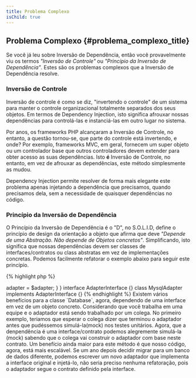 ```yaml
---
title: Problema Complexo
isChild: true
---
```


## Problema Complexo {#problema_complexo_title}

Se você já leu sobre Inversão de Dependência, então você provavelmente viu os termos *"Inversão de Controle"* ou
*"Princípio da Inversão de Dependência"*.
Estes são os problemas complexos que a Inversão de Dependência resolve.

### Inversão de Controle

Inversão de controle é como se diz, "invertendo o controle" de um sistema para manter o controle organizacional
totalmente separados dos seus objetos.
Em termos de Dependency Injection, isto significa afrouxar nossas dependências para controlá-las e instanciá-las em
outro lugar no sistema.

Por anos, os frameworks PHP alcançaram a Inversão de Controle, no entanto, a questão tornou-se, que parte do controle
está invertendo, e onde? Por exemplo, frameworks MVC, em geral, fornecem um super objeto ou um controlador base que
outros controladores devem extender para obter acesso as suas dependências. Isto **é** Inversão de Controle, no entanto,
em vez de afrouxar as dependências, este método simplesmente as mudou.

Dependency Injection permite resolver de forma mais elegante este problema apenas injetando a dependência que
precisamos, quando precisamos dela, sem a necessidade de quaisquer dependências no código.

### Princípio da Inversão de Dependência

O Princípio da Inversão de Dependência é o "D", no S.O.L.I.D, define o princípio de design da orientação a objeto
que afirma que deve *"Depende de uma Abstração. Não depende de Objetos concretos"*. Simplificando, isto significa que
nossas dependências devem ser classes de interfaces/contratos ou class abstratas em vez de implementações concretas.
Podemos facilmente refatorar o exemplo abaixo para seguir este princípio.

{% highlight php %}
<?php
namespace Database;

class Database
{
    protected $adapter;

    public function __construct(AdapterInterface $adapter)
    {
        $this->adapter = $adapter;
    }
}

interface AdapterInterface {}

class MysqlAdapter implements AdapterInterface {}
{% endhighlight %}

Existem vários benefícios para a classe `Database`, agora, dependendo de uma interface em vez de um objeto concreto.

Considerando que você trabalha em uma equipe e o adaptador está sendo trabalhado por um colega. No primeiro exemplo,
teriamos que esperar o colega dizer que terminou o adaptador antes que pudéssemos simulá-la(mock) nos testes unitários.
Agora, que a denpendência é uma interface/contrato podemos alegremente simulá-la (mock) sabendo que o colega vai
construir o adaptador com base neste contrato.

Um benefício ainda maior para este método é que nosso código, agora, está mais escalável. Se um ano depois decidir
migrar para um banco de dados diferente, podemos escrever um novo adaptador que implementa a interface original e
injetá-lo, não seria preciso nenhuma refatoração, pois o adaptador segue o contrato definido pela interface.
